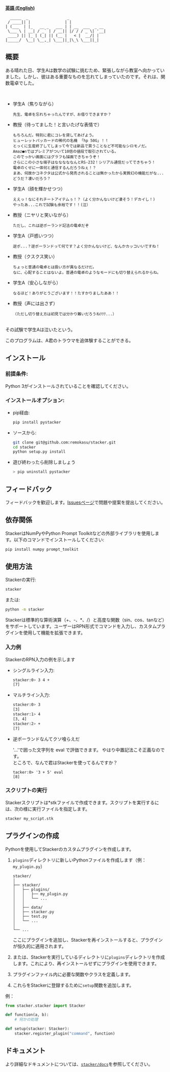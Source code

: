 
[**英語  (English)**](https://github.com/remokasu/stacker/blob/main/README.md)


```
  _____  _                 _
 / ____|| |               | |
| (___  | |_   __ _   ___ | | __  ___  _ __
 \___ \ | __| / _` | / __|| |/ / / _ \| '__|
 ____) || |_ | (_| || (__ |   < |  __/| |
|_____/  \__| \__,_| \___||_|\_\ \___||_|
```

## 概要

ある晴れた日、学生Aは数学の試験に挑むため、緊張しながら教室へ向かっていました。しかし、彼はある重要なものを忘れてしまっていたのです。それは、関数電卓でした。

<br>

- 学生A（焦りながら）
    ~~~
    先生、電卓を忘れちゃったんですが、お借りできますか？
    ~~~

- 教授（待ってました！と言いたげな表情で）
    ~~~
    もちろんだ。特別に君にコレを貸してあげよう。
    ヒューレットパッカードの稀代の名機 「hp 50G」！！
    とっくに生産終了してしまって今では新品で買うことなど不可能なシロモノだ。
    Amaz●nではプレミアがついて10倍の値段で取引されている。
    このでっかい画面にはグラフも描画できちゃうぞ！
    さらにこの小さな端子はなななななんとRS-232！シリアル通信だってできちゃう！
    電卓のくせに一体何と通信するんだろうねぇ！？
    まあ、何故かコネクタは公式から発売されることは無かったから実質幻の機能だがな...
    どうだ？凄いだろう？
    ~~~

- 学生A（顔を輝かせつつ）
    ~~~
    ええっ！なにそれチートアイテムぅ！？（よく分かんないけど凄そう！デカイし！)
    やったあ...これで試験も余裕です！！(泣）
    ~~~

- 教授（ニヤリと笑いながら）
    ~~~
    ただし、これは逆ポーランド記法の電卓だぞ
    ~~~

- 学生A（戸惑いつつ）
    ~~~
    逆ポ...？逆ポーランドって何です？よく分かんないけど、なんかカッコいいですね！
    ~~~

- 教授（クスクス笑い）
    ~~~
    ちょっと普通の電卓とは扱い方が異なるだけだ。
    なに、心配することはないよ。普通の電卓のようなモードにも切り替えられるからね。
    ~~~

- 学生A（安心しながら）
    ~~~
    なるほど！ありがとうございます！！たすかりましたああ！！
    ~~~

- 教授（声には出さず）
    ~~~
    （ただし切り替え方は初見では分かり難いだろうねｸｸｸ...）
    ~~~


<br>
その試験で学生Aは泣いたという。

このプログラムは、A君のトラウマを追体験することができる。


## インストール

### 前提条件:
Python 3がインストールされていることを確認してください。

### インストールオプション:

- pip経由:
    ```bash
    pip install pystacker
    ```

- ソースから:
    ```bash
    git clone git@github.com:remokasu/stacker.git
    cd stacker
    python setup.py install
    ```

- 遊び終わったら削除しましょう
    ~~~ bash
    > pip uninstall pystacker
    ~~~

## フィードバック

フィードバックを歓迎します。[Issuesページ](https://github.com/remokasu/stacker/issues)で問題や提案を提出してください。

## 依存関係

StackerはNumPyやPython Prompt Toolkitなどの外部ライブラリを使用します。以下のコマンドでインストールしてください:
```bash
pip install numpy prompt_toolkit
```

## 使用方法

Stackerの実行:
```bash
stacker
```
または:
```bash
python -m stacker
```

Stackerは標準的な算術演算（+、-、*、/）と高度な関数（sin、cos、tanなど）をサポートしています。ユーザーはRPN形式でコマンドを入力し、カスタムプラグインを使用して機能を拡張できます。

### 入力例

StackerのRPN入力の例を示します

- シングルライン入力:
  ```bash
  stacker:0> 3 4 +
  [7]
  ```

- マルチライン入力:
  ```bash
  stacker:0> 3
  [3]
  stacker:1> 4
  [3, 4]
  stacker:2> +
  [7]
  ```

- 逆ポーランドなんてクソ喰らえだ
    
    '...'で囲った文字列を eval で評価できます。 やはり中置記法こそ正義なのです。 <br>
    ところで、なんで君はStackerを使ってるんですか？
    ```
    tacker:0> '3 + 5' eval
    [8]
    ```

### スクリプトの実行
Stackerスクリプトは*stkファイルで作成できます。スクリプトを実行するには、次の様に実行ファイルを指定します。
```bash
stacker my_script.stk
```

## プラグインの作成

Pythonを使用してStackerのカスタムプラグインを作成します。

1. `plugins`ディレクトリに新しいPythonファイルを作成します（例：`my_plugin.py`）
    ``` 
    stacker/
    │
    ├── stacker/
    │   ├── plugins/
    │   │   ├── my_plugin.py
    │   │   └── ...
    │   │
    │   ├── data/
    │   ├── stacker.py
    │   ├── test.py
    │   └── ...
    │
    └── ...
    ```

    ここにプラグインを追加し、Stackerを再インストールすると、プラグインが恒久的に適用されます。

2. または、Stackerを実行しているディレクトリに`plugins`ディレクトリを作成します。これにより、再インストールせずにプラグインを使用できます。
3. プラグインファイル内に必要な関数やクラスを定義します。
4. これらをStackerに登録するために`setup`関数を追加します。

例：
```python
from stacker.stacker import Stacker

def function(a, b):
    # 何かの処理

def setup(stacker: Stacker):
    stacker.register_plugin("command", function)
```

## ドキュメント
より詳細なドキュメントについては、[`stacker/docs`](https://github.com/remokasu/stacker/blob/main/docs/README.md)を参照してください。
